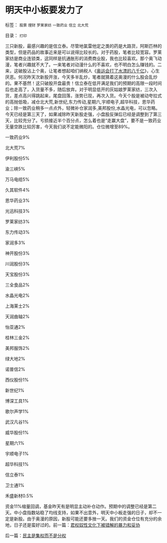 # 明天中小板要发力了

标签： `股票` `理财` `罗莱家纺` `一致药业` `信立` `北大荒` 

目录： `打印`

三只新股，最感兴趣的是信立泰。尽管地氯雷他定之类的药是大路货，阿斯匹林的类型，但是药品的故事近来是可以说得比较长的。对于药股，笔者比较宽容。罗莱家纺是商业连锁类，这同样是抗通胀形的消费商业股，我也比较喜欢。那个奥飞动漫，笔者兴趣就不大了。一来笔者对动漫什么的不喜欢，也不明白怎么赚钱的。二来，这破股沾上个奥，让笔者想起咱们纳税人《[奥运会打了水漂的八千亿](../../../2008/8/10/从此不看奥运会.md)》，心生厌恶。何况昨天次新股开涨，今天多半乱炒，笔者就猜着这奥漫的什么股会乱炒的。果不基然！这只破股开盘最贵！信立泰在低开满足我们的预期的高限一段时间后也走高了，入货量不多，随后放弃。对于明显低开的灰姑娘罗莱家纺，三次入货，差点高兴得跳起来，尾盘回落，涨势已现，再次入货。今天个股是被动夸拉式的高抛低吸，减仓北大荒,新世纪,东力传动,星期六,宇顺电子,超华科技，恩华药业；除一致药业稍多一点点外，轻微补仓家润多,美邦股份,水晶光电，可以忽略。今天已经是第三天了，如果减除昨天新股走强，小盘股反弹后已经是调整到了第三天，比较充分了。亏损接近半个百分点，怎么着也是“走赢大盘”，要不是一致药业无量空跌比较厉害，今天我们说不定能微阳的。仓位微增至89%。

一致药业9%

北大荒7%

伊利股份5%

渝三峡5%

万马电缆5%

久其软件4%

恩华药业3%

光迅科技3%

罗莱家纺3%

东力传动3%

家润多3%

神开股份3%

川润股份3%

天宝股份3%

三全食品2%

水晶光电2%

上海莱士2%

天润曲轴2%

怡亚通2%

桂林三金2%

美邦服饰2%

绿大地2%

诺普信2%

西仪股份1%

新世纪1%

博深工具1%

歌尔声学1%

武汉凡谷1%

威华股份1%

星期六1%

宇顺电子1%

超华科技1%

信立泰1%

卫士通1%

禾盛新材0.5%

资金11%缩量回调，基金昨天有是明显主动补仓动作。预期中的调整已经是第二天。中小盘指数站稳了均线支持，如果不出意外，明天中小板走强的日子，却不一定是新股。由于奥漫的原因，新股可能还要多挫一天。我们的资金仓位有充分的余地，日子还是蛮好过的。前一篇：[君权奴性文化下被错解的暴力和妥协](../../../2009/9/10/君权奴性文化下被错解的暴力和妥协.md)

后一篇：[民主是集权而不是分权](../../../2009/9/10/民主是集权而不是分权.md)